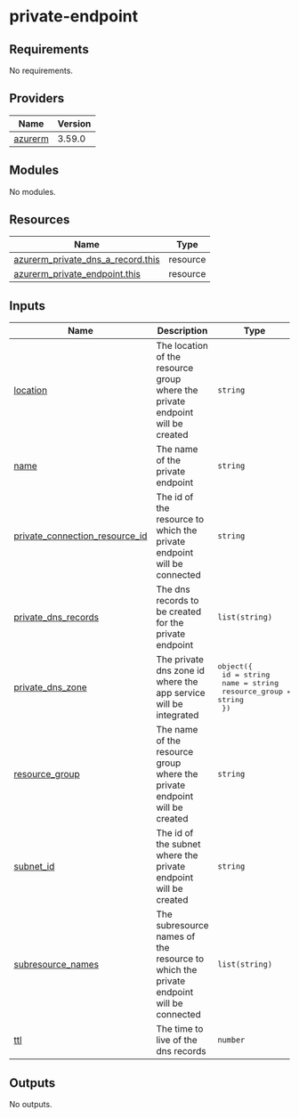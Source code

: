 # private-endpoint

<!-- BEGINNING OF PRE-COMMIT-TERRAFORM DOCS HOOK -->
## Requirements

No requirements.

## Providers

| Name | Version |
|------|---------|
| <a name="provider_azurerm"></a> [azurerm](#provider\_azurerm) | 3.59.0 |

## Modules

No modules.

## Resources

| Name | Type |
|------|------|
| [azurerm_private_dns_a_record.this](https://registry.terraform.io/providers/hashicorp/azurerm/latest/docs/resources/private_dns_a_record) | resource |
| [azurerm_private_endpoint.this](https://registry.terraform.io/providers/hashicorp/azurerm/latest/docs/resources/private_endpoint) | resource |

## Inputs

| Name | Description | Type | Default | Required |
|------|-------------|------|---------|:--------:|
| <a name="input_location"></a> [location](#input\_location) | The location of the resource group where the private endpoint will be created | `string` | n/a | yes |
| <a name="input_name"></a> [name](#input\_name) | The name of the private endpoint | `string` | n/a | yes |
| <a name="input_private_connection_resource_id"></a> [private\_connection\_resource\_id](#input\_private\_connection\_resource\_id) | The id of the resource to which the private endpoint will be connected | `string` | n/a | yes |
| <a name="input_private_dns_records"></a> [private\_dns\_records](#input\_private\_dns\_records) | The dns records to be created for the private endpoint | `list(string)` | n/a | yes |
| <a name="input_private_dns_zone"></a> [private\_dns\_zone](#input\_private\_dns\_zone) | The private dns zone id where the app service will be integrated | <pre>object({<br>    id             = string<br>    name           = string<br>    resource_group = string<br>  })</pre> | n/a | yes |
| <a name="input_resource_group"></a> [resource\_group](#input\_resource\_group) | The name of the resource group where the private endpoint will be created | `string` | n/a | yes |
| <a name="input_subnet_id"></a> [subnet\_id](#input\_subnet\_id) | The id of the subnet where the private endpoint will be created | `string` | n/a | yes |
| <a name="input_subresource_names"></a> [subresource\_names](#input\_subresource\_names) | The subresource names of the resource to which the private endpoint will be connected | `list(string)` | n/a | yes |
| <a name="input_ttl"></a> [ttl](#input\_ttl) | The time to live of the dns records | `number` | `300` | no |

## Outputs

No outputs.
<!-- END OF PRE-COMMIT-TERRAFORM DOCS HOOK -->
